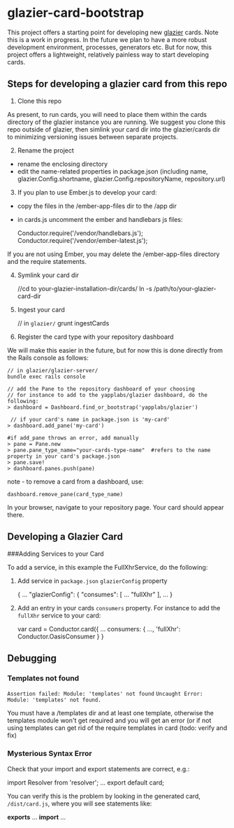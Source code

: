 glazier-card-bootstrap
======================

This project offers a starting point for developing new [glazier](https://github.com/yapplabs/glazier) cards.  Note this is a work in progress.  In the future we plan to have
a more robust development environment, processes, generators etc.  But for now, this project offers a lightweight,
relatively painless way to start developing cards.

## Steps for developing a glazier card from this repo

1. Clone this repo

  As present, to run cards, you will need to place them within the cards directory of the glazier instance you are running.  We suggest you clone this repo outside of glazier, then simlink your card dir into the glazier/cards dir to minimizing versioning issues between separate projects.

2. Rename the project

  - rename the enclosing directory
  - edit the name-related properties in package.json (including name, glazier.Config.shortname, glazier.Config.repositoryName, repository.url)


3. If you plan to use Ember.js to develop your card: 

  - copy the files in the /ember-app-files dir to the /app dir
  - in cards.js uncomment the ember and handlebars js files:
  
    Conductor.require('/vendor/handlebars.js');
    Conductor.require('/vendor/ember-latest.js');

  If you are not using Ember, you may delete the /ember-app-files directory and the require statements.

4. Symlink your card dir 

    //cd to your-glazier-installation-dir/cards/ 
    ln -s /path/to/your-glazier-card-dir

5. Ingest your card

    // in `glazier/`
    grunt ingestCards
    
6. Register the card type with your repository dashboard

We will make this easier in the future, but for now this is done directly from the Rails console as follows:

    // in glazier/glazier-server/
    bundle exec rails console

    // add the Pane to the repository dashboard of your choosing
    // for instance to add to the yapplabs/glazier dashboard, do the following:
    > dashboard = Dashboard.find_or_bootstrap('yapplabs/glazier')

     // if your card's name in package.json is 'my-card'
    > dashboard.add_pane('my-card')

    #if add_pane throws an error, add manually
    > pane = Pane.new
    > pane.pane_type_name="your-cards-type-name"  #refers to the name property in your card's package.json
    > pane.save!
    > dashboard.panes.push(pane)

  note - to remove a card from a dashboard, use:

    dashboard.remove_pane(card_type_name)

In your browser, navigate to your repository page.  Your card should appear there.

## Developing a Glazier Card

###Adding Services to your Card

To add a service, in this example the FullXhrService, do the following:

1. Add service in `package.json` `glazierConfig` property

    {
      ...
      "glazierConfig": {
        "consumes": [
          ...
          "fullXhr"
        ],
        ...
    }

2. Add an entry in your cards `consumers` property.  For instance to add the `fullXhr`
 service to your card:

    var card = Conductor.card({
        ...
        consumers: {
            ...,
            'fullXhr': Conductor.OasisConsumer
        }
    }


## Debugging

### Templates not found

`Assertion failed: Module: 'templates' not found`
`Uncaught Error: Module: 'templates' not found.`

You must have a /templates dir and at least one template, otherwise the
templates module won't get required and you will get an error (or if not
using templates can get rid of the require templates in card (todo: verify and fix)

### Mysterious Syntax Error

Check that your import and export statements are correct, e.g.:

import Resolver from 'resolver';
...
export default card;

You can verify this is the problem by looking in the generated card,
`/dist/card.js`, where you will see statements like:

 __exports__ ...
 __import__ ...